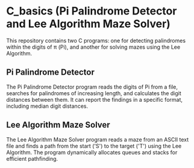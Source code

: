 # C_basics (Pi Palindrome Detector and Lee Algorithm Maze Solver)

This repository contains two C programs: one for detecting palindromes within the digits of π (Pi), and another for solving mazes using the Lee Algorithm.

## Pi Palindrome Detector

The Pi Palindrome Detector program reads the digits of Pi from a file, searches for palindromes of increasing length, and calculates the digit distances between them. It can report the findings in a specific format, including median digit distances.

## Lee Algorithm Maze Solver
The Lee Algorithm Maze Solver program reads a maze from an ASCII text file and finds a path from the start ('S') to the target ('T') using the Lee Algorithm. The program dynamically allocates queues and stacks for efficient pathfinding.
